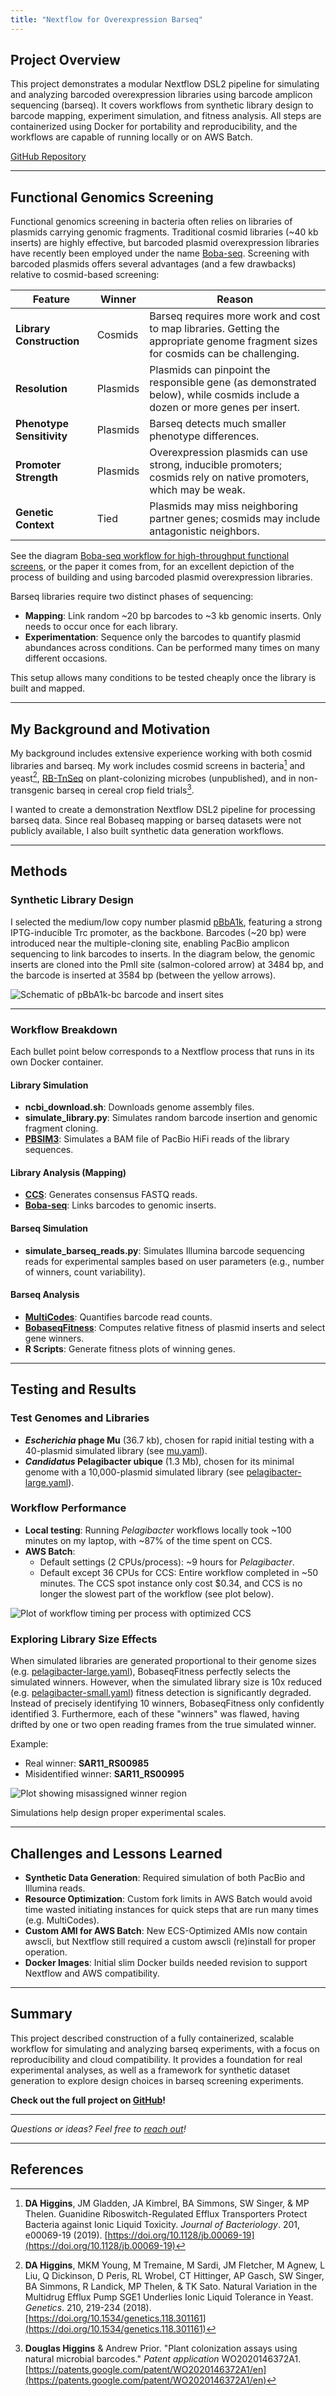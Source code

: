```yaml
---
title: "Nextflow for Overexpression Barseq"
---
```

## Project Overview

This project demonstrates a modular Nextflow DSL2 pipeline for simulating and analyzing barcoded overexpression libraries using barcode amplicon sequencing (barseq). It covers workflows from synthetic library design to barcode mapping, experiment simulation, and fitness analysis. All steps are containerized using Docker for portability and reproducibility, and the workflows are capable of running locally or on AWS Batch.

[GitHub Repository](https://github.com/dopig/nf-overexpression-barseq)

---

## Functional Genomics Screening

Functional genomics screening in bacteria often relies on libraries of plasmids carrying genomic fragments. Traditional cosmid libraries (~40 kb inserts) are highly effective, but barcoded plasmid overexpression libraries have recently been employed under the name [Boba-seq](https://www.nature.com/articles/s41467-024-50124-3). Screening with barcoded plasmids offers several advantages (and a few drawbacks) relative to cosmid-based screening:

| Feature                  | Winner  | Reason |
|---------------------------|---------|--------|
| **Library Construction**  | Cosmids | Barseq requires more work and cost to map libraries. Getting the appropriate genome fragment sizes for cosmids can be challenging. |
| **Resolution**            | Plasmids | Plasmids can pinpoint the responsible gene (as demonstrated below), while cosmids include a dozen or more genes per insert. |
| **Phenotype Sensitivity** | Plasmids | Barseq detects much smaller phenotype differences. |
| **Promoter Strength**     | Plasmids | Overexpression plasmids can use strong, inducible promoters; cosmids rely on native promoters, which may be weak. |
| **Genetic Context**       | Tied    | Plasmids may miss neighboring partner genes; cosmids may include antagonistic neighbors. |

See the diagram [Boba-seq workflow for high-throughput functional screens](https://pmc.ncbi.nlm.nih.gov/articles/PMC11300592/figure/Fig1/), or the paper it comes from, for an excellent depiction of the process of building and using barcoded plasmid overexpression libraries.

Barseq libraries require two distinct phases of sequencing:
- **Mapping**: Link random ~20 bp barcodes to ~3 kb genomic inserts. Only needs to occur once for each library.
- **Experimentation**: Sequence only the barcodes to quantify plasmid abundances across conditions. Can be performed many times on many different occasions.

This setup allows many conditions to be tested cheaply once the library is built and mapped.

---

## My Background and Motivation
My background includes extensive experience working with both cosmid libraries and barseq. My work includes cosmid screens in bacteria[^1] and yeast[^2], [RB-TnSeq](https://journals.asm.org/doi/full/10.1128/mbio.00306-15) on plant-colonizing microbes (unpublished), and in non-transgenic barseq in cereal crop field trials[^3].

I wanted to create a demonstration Nextflow DSL2 pipeline for processing barseq data. Since real Bobaseq mapping or barseq datasets were not publicly available, I also built synthetic data generation workflows.

---

## Methods

### Synthetic Library Design

I selected the medium/low copy number plasmid [pBbA1k](https://www.addgene.org/35336/), featuring a strong IPTG-inducible Trc promoter, as the backbone. Barcodes (~20 bp) were introduced near the multiple-cloning site, enabling PacBio amplicon sequencing to link barcodes to inserts. In the diagram below, the genomic inserts are cloned into the PmlI site (salmon-colored arrow) at 3484 bp, and the barcode is inserted at 3584 bp (between the yellow arrows).

![Schematic of pBbA1k-bc barcode and insert sites](plasmid-region.png)

---

### Workflow Breakdown

Each bullet point below corresponds to a Nextflow process that runs in its own Docker container.

#### Library Simulation
- **ncbi_download.sh**: Downloads genome assembly files.
- **simulate_library.py**: Simulates random barcode insertion and genomic fragment cloning.
- **[PBSIM3](https://github.com/yukiteruono/pbsim3)**: Simulates a BAM file of PacBio HiFi reads of the library sequences.

#### Library Analysis (Mapping)
- **[CCS](https://ccs.how/)**: Generates consensus FASTQ reads.
- **[Boba-seq](https://github.com/OGalOz/Boba-seq)**: Links barcodes to genomic inserts.

#### Barseq Simulation
- **simulate_barseq_reads.py**: Simulates Illumina barcode sequencing reads for experimental samples based on user parameters (e.g., number of winners, count variability).

#### Barseq Analysis
- **[MultiCodes](https://bitbucket.org/berkeleylab/feba)**: Quantifies barcode read counts.
- **[BobaseqFitness](https://github.com/morgannprice/BobaseqFitness)**: Computes relative fitness of plasmid inserts and select gene winners.
- **R Scripts**: Generate fitness plots of winning genes.

---

## Testing and Results

### Test Genomes and Libraries

- ***Escherichia* phage Mu** (36.7 kb), chosen for rapid initial testing with a 40-plasmid simulated library (see [mu.yaml](https://github.com/dopig/nf-overexpression-barseq/blob/nfsim/shared/example/config/mu.yaml)).
- ***Candidatus* Pelagibacter ubique** (1.3 Mb), chosen for its minimal genome with a 10,000-plasmid simulated library (see [pelagibacter-large.yaml](https://github.com/dopig/nf-overexpression-barseq/blob/nfsim/shared/example/config/pelagibacter-large.yaml)).

### Workflow Performance

- **Local testing**: Running *Pelagibacter* workflows locally took ~100 minutes on my laptop, with ~87% of the time spent on CCS.
- **AWS Batch**:
  - Default settings (2 CPUs/process): ~9 hours for *Pelagibacter*.
  - Default except 36 CPUs for CCS: Entire workflow completed in ~50 minutes. The CCS spot instance only cost $0.34, and CCS is no longer the slowest part of the workflow (see plot below).

![Plot of workflow timing per process with optimized CCS](optimized-ccs.jpg)

### Exploring Library Size Effects
When simulated libraries are generated proportional to their genome sizes (e.g. [pelagibacter-large.yaml](https://github.com/dopig/nf-overexpression-barseq/blob/nfsim/shared/example/config/pelagibacter-large.yaml)), BobaseqFitness perfectly selects the simulated winners. However, when the simulated library size is 10x reduced (e.g. [pelagibacter-small.yaml](https://github.com/dopig/nf-overexpression-barseq/blob/nfsim/shared/example/config/pelagibacter-small.yaml)) fitness detection is significantly degraded. Instead of precisely identifying 10 winners, BobaseqFitness only confidently identified 3. Furthermore, each of these "winners" was flawed, having drifted by one or two open reading frames from the true simulated winner.

Example:
- Real winner: **SAR11_RS00985**
- Misidentified winner: **SAR11_RS00995**

![Plot showing misassigned winner region](SAR11_RS00995.svg)

Simulations help design proper experimental scales.

---

## Challenges and Lessons Learned

- **Synthetic Data Generation**: Required simulation of both PacBio and Illumina reads.
- **Resource Optimization**: Custom fork limits in AWS Batch would avoid time wasted initiating instances for quick steps that are run many times (e.g. MultiCodes).
- **Custom AMI for AWS Batch**: New ECS-Optimized AMIs now contain awscli, but Nextflow still required a custom awscli (re)install for proper operation.
- **Docker Images**: Initial slim Docker builds needed revision to support Nextflow and AWS compatibility.

---

## Summary

This project described construction of a fully containerized, scalable workflow for simulating and analyzing barseq experiments, with a focus on reproducibility and cloud compatibility. It provides a foundation for real experimental analyses, as well as a framework for synthetic dataset generation to explore design choices in barseq screening experiments.

**Check out the full project on [GitHub](https://github.com/dopig/nf-overexpression-barseq)!**

---

*Questions or ideas? Feel free to [reach out](/contact)!*

---

## References
[^1]: **DA Higgins**, JM Gladden, JA Kimbrel, BA Simmons, SW Singer, & MP Thelen. Guanidine Riboswitch-Regulated Efflux Transporters Protect Bacteria against Ionic Liquid Toxicity. *Journal of Bacteriology*. 201, e00069-19 (2019). [https://doi.org/10.1128/jb.00069-19](https://doi.org/10.1128/jb.00069-19)

[^2]: **DA Higgins**, MKM Young, M Tremaine, M Sardi, JM Fletcher, M Agnew, L Liu, Q Dickinson, D Peris, RL Wrobel, CT Hittinger, AP Gasch, SW Singer, BA Simmons, R Landick, MP Thelen, & TK Sato. Natural Variation in the Multidrug Efflux Pump SGE1 Underlies Ionic Liquid Tolerance in Yeast. *Genetics*. 210, 219-234 (2018). [https://doi.org/10.1534/genetics.118.301161](https://doi.org/10.1534/genetics.118.301161)

[^3]: **Douglas Higgins** & Andrew Prior. "Plant colonization assays using natural microbial barcodes." *Patent application* WO2020146372A1. [https://patents.google.com/patent/WO2020146372A1/en](https://patents.google.com/patent/WO2020146372A1/en)
